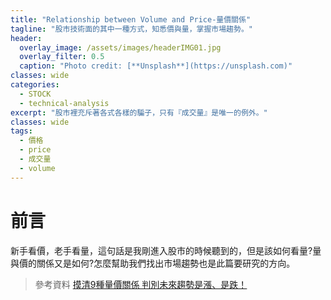 ```yaml
---
title: "Relationship between Volume and Price-量價關係"
tagline: "股市技術面的其中一種方式，知悉價與量，掌握市場趨勢。"
header:
  overlay_image: /assets/images/headerIMG01.jpg
  overlay_filter: 0.5
  caption: "Photo credit: [**Unsplash**](https://unsplash.com)"
classes: wide
categories:
  - STOCK
  - technical-analysis
excerpt: "股市裡充斥著各式各樣的騙子，只有『成交量』是唯一的例外。"
classes: wide
tags:
  - 價格
  - price
  - 成交量
  - volume
---
```


# 前言

新手看價，老手看量，這句話是我剛進入股市的時候聽到的，但是該如何看量?量與價的關係又是如何?怎麼幫助我們找出市場趨勢也是此篇要研究的方向。


> 參考資料
>  [摸清9種量價關係 判別未來趨勢是漲、是跌！](https://www.wealth.com.tw/home/articles/20494)
<!--stackedit_data:
eyJoaXN0b3J5IjpbLTEwNDU0MTUyNzEsODg0Mjk0Nzc3XX0=
-->